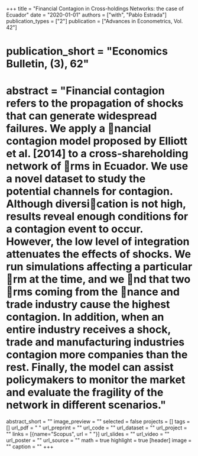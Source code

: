 +++
title = "Financial Contagion in Cross-holdings Networks: the case of Ecuador"
date = "2020-01-01"
authors = ["with", "Pablo Estrada"]
publication_types = ["2"]
publication = ["Advances in Econometrics, Vol. 42"]
# publication_short = "**Economics Bulletin**, (3), 62"
# abstract = "Financial contagion refers to the propagation of shocks that can generate widespread failures. We apply a nancial contagion model proposed by Elliott et al. [2014] to a cross-shareholding network of rms in Ecuador. We use a novel dataset to study the potential channels for contagion. Although diversication is not high, results reveal enough conditions for a contagion event to occur. However, the low level of integration attenuates the effects of shocks. We run simulations affecting a particular rm at the time, and we nd that two rms coming from the nance and trade industry cause the highest contagion. In addition, when an entire industry receives a shock, trade and manufacturing industries contagion more companies than the rest. Finally, the model can assist policymakers to monitor the market and evaluate the fragility of the network in different scenarios."
abstract_short = ""
image_preview = ""
selected = false
projects = []
tags = []
url_pdf = " "
url_preprint = ""
url_code = ""
url_dataset = ""
url_project = ""
links = [{name="Scopus", url = " "}]
url_slides = ""
url_video = ""
url_poster = ""
url_source = ""
math = true
highlight = true
[header]
image = ""
caption = ""
+++
